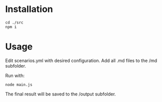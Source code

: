 # Installation
``` 
cd ./src
npm i
```

# Usage
Edit scenarios.yml with desired configuration. Add all .md files to the /md subfolder.

Run with:
``` 
node main.js 
```

The final result will be saved to the /output subfolder. 
